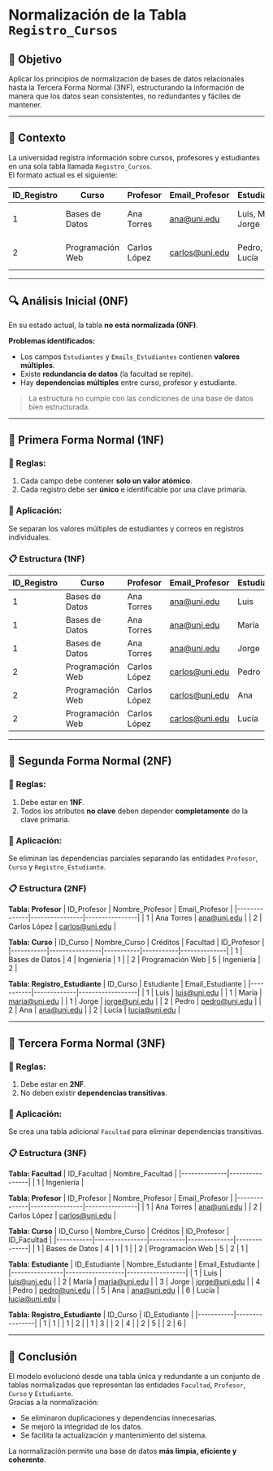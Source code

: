 # Normalización de la Tabla `Registro_Cursos`

## 🎯 **Objetivo**
Aplicar los principios de normalización de bases de datos relacionales hasta la Tercera Forma Normal (3NF), estructurando la información de manera que los datos sean consistentes, no redundantes y fáciles de mantener.

---

## 📘 **Contexto**
La universidad registra información sobre cursos, profesores y estudiantes en una sola tabla llamada `Registro_Cursos`.  
El formato actual es el siguiente:

| ID_Registro | Curso             | Profesor      | Email_Profesor     | Estudiantes              | Emails_Estudiantes                       | Créditos | Facultad     |
|--------------|-------------------|----------------|--------------------|--------------------------|------------------------------------------|-----------|---------------|
| 1 | Bases de Datos | Ana Torres | ana@uni.edu | Luis, María, Jorge | luis@uni.edu, maria@uni.edu, jorge@uni.edu | 4 | Ingeniería |
| 2 | Programación Web | Carlos López | carlos@uni.edu | Pedro, Ana, Lucía | pedro@uni.edu, ana@uni.edu, lucia@uni.edu | 5 | Ingeniería |

---

## 🔍 **Análisis Inicial (0NF)**
En su estado actual, la tabla **no está normalizada (0NF)**.

**Problemas identificados:**
- Los campos `Estudiantes` y `Emails_Estudiantes` contienen **valores múltiples**.
- Existe **redundancia de datos** (la facultad se repite).
- Hay **dependencias múltiples** entre curso, profesor y estudiante.

> La estructura no cumple con las condiciones de una base de datos bien estructurada.

---

## 🧩 **Primera Forma Normal (1NF)**

### 📖 Reglas:
1. Cada campo debe contener **solo un valor atómico**.  
2. Cada registro debe ser **único** e identificable por una clave primaria.

### 🔧 Aplicación:
Se separan los valores múltiples de estudiantes y correos en registros individuales.

### 📋 Estructura (1NF)

| ID_Registro | Curso | Profesor | Email_Profesor | Estudiante | Email_Estudiante | Créditos | Facultad |
|--------------|--------|-----------|----------------|-------------|------------------|-----------|-----------|
| 1 | Bases de Datos | Ana Torres | ana@uni.edu | Luis | luis@uni.edu | 4 | Ingeniería |
| 1 | Bases de Datos | Ana Torres | ana@uni.edu | María | maria@uni.edu | 4 | Ingeniería |
| 1 | Bases de Datos | Ana Torres | ana@uni.edu | Jorge | jorge@uni.edu | 4 | Ingeniería |
| 2 | Programación Web | Carlos López | carlos@uni.edu | Pedro | pedro@uni.edu | 5 | Ingeniería |
| 2 | Programación Web | Carlos López | carlos@uni.edu | Ana | ana@uni.edu | 5 | Ingeniería |
| 2 | Programación Web | Carlos López | carlos@uni.edu | Lucía | lucia@uni.edu | 5 | Ingeniería |

---

## 🧱 **Segunda Forma Normal (2NF)**

### 📖 Reglas:
1. Debe estar en **1NF**.  
2. Todos los atributos **no clave** deben depender **completamente** de la clave primaria.

### 🔧 Aplicación:
Se eliminan las dependencias parciales separando las entidades `Profesor`, `Curso` y `Registro_Estudiante`.

### 📋 Estructura (2NF)

**Tabla: Profesor**
| ID_Profesor | Nombre_Profesor | Email_Profesor |
|--------------|----------------|----------------|
| 1 | Ana Torres | ana@uni.edu |
| 2 | Carlos López | carlos@uni.edu |

**Tabla: Curso**
| ID_Curso | Nombre_Curso | Créditos | Facultad | ID_Profesor |
|-----------|----------------|-----------|-----------|--------------|
| 1 | Bases de Datos | 4 | Ingeniería | 1 |
| 2 | Programación Web | 5 | Ingeniería | 2 |

**Tabla: Registro_Estudiante**
| ID_Curso | Estudiante | Email_Estudiante |
|-----------|-------------|------------------|
| 1 | Luis | luis@uni.edu |
| 1 | María | maria@uni.edu |
| 1 | Jorge | jorge@uni.edu |
| 2 | Pedro | pedro@uni.edu |
| 2 | Ana | ana@uni.edu |
| 2 | Lucía | lucia@uni.edu |

---

## 🧮 **Tercera Forma Normal (3NF)**

### 📖 Reglas:
1. Debe estar en **2NF**.  
2. No deben existir **dependencias transitivas**.

### 🔧 Aplicación:
Se crea una tabla adicional `Facultad` para eliminar dependencias transitivas.

### 📋 Estructura (3NF)

**Tabla: Facultad**
| ID_Facultad | Nombre_Facultad |
|--------------|----------------|
| 1 | Ingeniería |

**Tabla: Profesor**
| ID_Profesor | Nombre_Profesor | Email_Profesor |
|--------------|----------------|----------------|
| 1 | Ana Torres | ana@uni.edu |
| 2 | Carlos López | carlos@uni.edu |

**Tabla: Curso**
| ID_Curso | Nombre_Curso | Créditos | ID_Profesor | ID_Facultad |
|-----------|----------------|-----------|--------------|--------------|
| 1 | Bases de Datos | 4 | 1 | 1 |
| 2 | Programación Web | 5 | 2 | 1 |

**Tabla: Estudiante**
| ID_Estudiante | Nombre_Estudiante | Email_Estudiante |
|----------------|------------------|------------------|
| 1 | Luis | luis@uni.edu |
| 2 | María | maria@uni.edu |
| 3 | Jorge | jorge@uni.edu |
| 4 | Pedro | pedro@uni.edu |
| 5 | Ana | ana@uni.edu |
| 6 | Lucía | lucia@uni.edu |

**Tabla: Registro_Estudiante**
| ID_Curso | ID_Estudiante |
|-----------|----------------|
| 1 | 1 |
| 1 | 2 |
| 1 | 3 |
| 2 | 4 |
| 2 | 5 |
| 2 | 6 |

---

## 🧾 **Conclusión**
El modelo evolucionó desde una tabla única y redundante a un conjunto de tablas normalizadas que representan las entidades `Facultad`, `Profesor`, `Curso` y `Estudiante`.  
Gracias a la normalización:
- Se eliminaron duplicaciones y dependencias innecesarias.  
- Se mejoró la integridad de los datos.  
- Se facilita la actualización y mantenimiento del sistema.  

La normalización permite una base de datos **más limpia, eficiente y coherente**.
